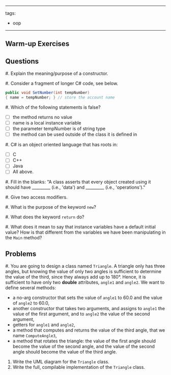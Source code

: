 <!--

DO NOT EDIT THIS FILE

Edit exercises_w_sol/oop/oop.md, and run
make exercises/oop/oop.md
instead.
-->

---
tags:
  - oop
---

## Warm-up Exercises

## Questions

#. Explain the meaning/purpose of a constructor.

#. Consider a fragment of longer C# code, see below.
```cs
public void SetNumber(int tempNumber)
{ name = tempNumber; } // store the account name
``` 
#. Which of the following statements is false? 
- [ ] the method returns no value
- [ ] name is a local instance variable
- [ ] the parameter tempNumber is of string type
- [ ] the method can be used outside of the class it is defined in

#. C# is an object oriented language that has roots in:
- [ ] C
- [ ] C++
- [ ] Java
- [ ] All above.

#. Fill in the blanks:
	"A class asserts that every object created using it should have _________ (i.e., 'data') and _________ (i.e., 'operations')."


#. Give two access modifiers.


#. What is the purpose of the keyword `new`?


#. What does the keyword `return` do?


#. What does it mean to say that instance variables have a default initial value? How is that different from the variables we have been manipulating in the `Main` method?




## Problems

#. You are going to design a class named `Triangle`. A triangle only has three angles, but knowing the value of only two angles is sufficient to determine the value of the third, since they always add up to 180°. Hence, it is sufficient to have only two **double** attributes, `angle1` and `angle2`. We want to define several methods:
* a no-arg constructor that sets the value of `angle1` to 60.0 and the value of `angle2` to 60.0,
* another constructor that takes two arguments, and assigns to `angle1` the value of the first argument, and to `angle2` the value of the second argument,
* getters for `angle1` and `angle2`,
* a method that computes and returns the value of the third angle, that we name `ComputeAngle3`,
* a method that rotates the triangle: the value of the first angle should become the value of the second angle, and the value of the second angle should become the value of the third angle.

1. Write the UML diagram for the `Triangle` class.
2. Write the full, compilable implementation of the `Triangle` class.


